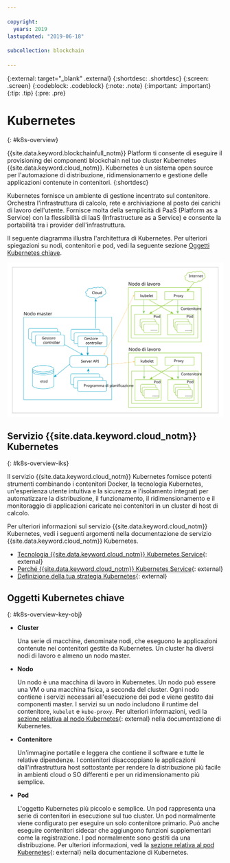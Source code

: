 ```yaml
---

copyright:
  years: 2019
lastupdated: "2019-06-18"

subcollection: blockchain

---
```


{:external: target="_blank" .external}
{:shortdesc: .shortdesc}
{:screen: .screen}
{:codeblock: .codeblock}
{:note: .note}
{:important: .important}
{:tip: .tip}
{:pre: .pre}

# Kubernetes
{: #k8s-overview}

{{site.data.keyword.blockchainfull_notm}} Platform ti consente di eseguire il provisioning dei componenti blockchain nel tuo cluster Kubernetes {{site.data.keyword.cloud_notm}}. Kubernetes è un sistema open source per l'automazione di distribuzione, ridimensionamento e gestione delle applicazioni contenute in contenitori.
{:shortdesc}

Kubernetes fornisce un ambiente di gestione incentrato sul contenitore. Orchestra l'infrastruttura di calcolo, rete e archiviazione al posto dei carichi di lavoro dell'utente. Fornisce molta della semplicità di PaaS (Platform as a Service) con la flessibilità di IaaS (Infrastructure as a Service) e consente la portabilità tra i provider dell'infrastruttura.

Il seguente diagramma illustra l'architettura di Kubernetes. Per ulteriori spiegazioni su nodi, contenitori e pod, vedi la seguente sezione [Oggetti Kubernetes chiave](#k8s-overview-key-obj).

![Diagramma dell'architettura di Kubernetes](../images/k8s-archi-diagram.svg "{{site.data.keyword.cloud_notm}} - Architettura del servizio Kubernetes")


## Servizio {{site.data.keyword.cloud_notm}} Kubernetes
{: #k8s-overview-iks}

Il servizio {{site.data.keyword.cloud_notm}} Kubernetes fornisce potenti strumenti combinando i contenitori Docker, la tecnologia Kubernetes, un'esperienza utente intuitiva e la sicurezza e l'isolamento integrati per automatizzare la distribuzione, il funzionamento, il ridimensionamento e il monitoraggio di applicazioni caricate nei contenitori in un cluster di host di calcolo.

Per ulteriori informazioni sul servizio {{site.data.keyword.cloud_notm}} Kubernetes, vedi i seguenti argomenti nella documentazione de servizio {{site.data.keyword.cloud_notm}} Kubernetes.
- [Tecnologia {{site.data.keyword.cloud_notm}} Kubernetes Service](/docs/containers?topic=containers-ibm-cloud-kubernetes-service-technology#ibm-cloud-kubernetes-service-technology){: external}
- [Perché {{site.data.keyword.cloud_notm}} Kubernetes Service](/docs/containers?topic=containers-cs_ov#cs_ov){: external}
- [Definizione della tua strategia Kubernetes](/docs/containers?topic=containers-strategy#strategy){: external}


## Oggetti Kubernetes chiave
{: #k8s-overview-key-obj}

- **Cluster**

  Una serie di macchine, denominate nodi, che eseguono le applicazioni contenute nei contenitori gestite da Kubernetes. Un cluster ha diversi nodi di lavoro e almeno un nodo master.

- **Nodo**

  Un nodo è una macchina di lavoro in Kubernetes. Un nodo può essere una VM o una macchina fisica, a seconda del cluster. Ogni nodo contiene i servizi necessari all'esecuzione dei pod e viene gestito dai componenti master. I servizi su un nodo includono il runtime del contenitore, `kubelet` e `kube-proxy`. Per ulteriori informazioni, vedi la [sezione relativa al nodo Kubernetes](https://kubernetes.io/docs/concepts/architecture/nodes/){: external} nella documentazione di Kubernetes.

- **Contenitore**

  Un'immagine portatile e leggera che contiene il software e tutte le relative dipendenze. I contenitori disaccoppiano le applicazioni dall'infrastruttura host sottostante per rendere la distribuzione più facile in ambienti cloud o SO differenti e per un ridimensionamento più semplice.

- **Pod**

  L'oggetto Kubernetes più piccolo e semplice. Un pod rappresenta una serie di contenitori in esecuzione sul tuo cluster. Un pod normalmente viene configurato per eseguire un solo contenitore primario. Può anche eseguire contenitori sidecar che aggiungono funzioni supplementari come la registrazione. I pod normalmente sono gestiti da una distribuzione. Per ulteriori informazioni, vedi la [sezione relativa al pod Kubernetes](https://kubernetes.io/docs/concepts/workloads/pods/pod/){: external} nella documentazione di Kubernetes.
